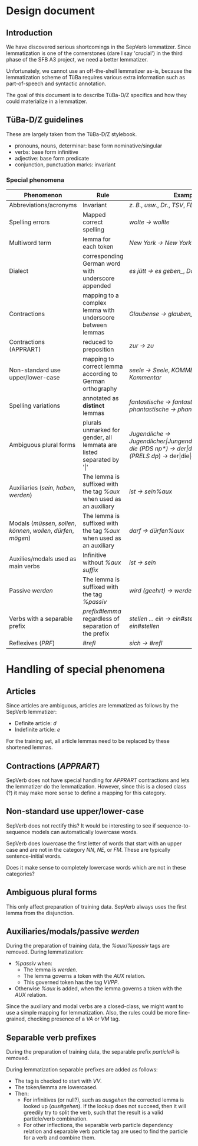 # Design document

## Introduction

We have discovered serious shortcomings in the SepVerb
lemmatizer. Since lemmatization is one of the cornerstones (dare I say
'crucial') in the third phase of the SFB A3 project, we need a better
lemmatizer.

Unfortunately, we cannot use an off-the-shell lemmatizer as-is,
because the lemmatization scheme of TüBa requires various extra
information such as part-of-speech and syntactic annotation.

The goal of this document is to describe TüBa-D/Z specifics and how
they could materialize in a lemmatizer.

## TüBa-D/Z guidelines

These are largely taken from the TüBa-D/Z stylebook.

* pronouns, nouns, determinar: base form nominative/singular
* verbs: base form infinitive
* adjective: base form predicate
* conjunction, punctuation marks: invariant

### Special phenomena

| Phenomenon                                                         | Rule                                                                  | Examples                                                                                                                        |
| ------------------------------------------------------------------ | --------------------------------------------------------------------- | ------------------------------------------------------------------------------------------------------------------------------- |
| Abbreviations/acronyms                                             | Invariant                                                             | *z. B.*, *usw.*, *Dr.*, *TSV*, *FDP*                                                                                            |
| Spelling errors                                                    | Mapped correct spelling                                               | *wolte → wollte*                                                                                                                |
| Multiword term                                                     | lemma for each token                                                  | *New York → New York*                                                                                                           |
| Dialect                                                            | corresponding German word with underscore appended                    | *es jütt → es geben_*, *Dag → Tag_*                                                                                             |
| Contractions                                                       | mapping to a complex lemma with underscore between lemmas             | *Glaubense → glauben_Sie*                                                                                                       |
| Contractions (APPRART)                                             | reduced to preposition                                                | *zur → zu*                                                                                                                      |
| Non-standard use upper/lower-case                                  | mapping to correct lemma according to German orthography              | *seele → Seele*, *KOMMENTAR → Kommentar*                                                                                        |
| Spelling variations                                                | annotated as **distinct** lemmas                                      | *fantastische → fantastisch*, *phantastische → phantastisch*                                                                    |
| Ambiguous plural forms                                             | plurals unmarked for gender, all lemmata are listed separated by '\|' | *Jugendliche → Jugendlicher\|Jungendliche\|Jugendliches*, *die (PDS np\*) → der\|die\|das*, *denen (PRELS dp*) → der\|die\|das* |
| Auxiliaries (*sein*, *haben*, *werden*)                            | The lemma is suffixed with the tag *%aux* when used as an auxiliary   | *ist → sein%aux*                                                                                                                |
| Modals (*müssen*, *sollen*, *können*, *wollen*, *dürfen*, *mögen*) | The lemma is suffixed with the tag *%aux* when used as an auxiliary   | *darf → dürfen%aux*                                                                                                             |
| Auxilies/modals used as main verbs                                 | Infinitive without *%aux suffix*                                      | *ist → sein*                                                                                                                    |
| Passive *werden*                                                   | The lemma is suffixed with the tag *%passiv*                          | *wird (geehrt) → werden%passiv*                                                                                                 |
| Verbs with a separable prefix                                      | *prefix#lemma* regardless of separation of the prefix                 | *stellen ... ein → ein#stellen*, *eingestellt → ein#stellen*                                                                    |
| Reflexives (*PRF*)                                                 | *#refl*                                                               | *sich → #refl*                                                                                                                  |

# Handling of special phenomena

## Articles

Since articles are ambiguous, articles are lemmatized as follows by
the SepVerb lemmatizer:

* Definite article: *d*
* Indefinite article: *e*

For the training set, all article lemmas need to be replaced by these
shortened lemmas.

## Contractions (*APPRART*)

SepVerb does not have special handling for *APPRART* contractions and
lets the lemmatizer do the lemmatization. However, since this is a
closed class (?) it may make more sense to define a mapping for this
category.

## Non-standard use upper/lower-case

SepVerb does not rectify this? It would be interesting to see if
sequence-to-sequence models can automatically lowercase words.

SepVerb does lowercase the first letter of words that start with an
upper case and are not in the category *NN*, *NE*, or *FM*. These
are typically sentence-initial words.

Does it make sense to completely lowercase words which are not in
these categories?

## Ambiguous plural forms

This only affect preparation of training data. SepVerb always uses
the first lemma from the disjunction.

## Auxiliaries/modals/passive *werden*

During the preparation of training data, the *%aux*/*%passiv* tags are
removed. During lemmatization:

* *%passiv* when:
  - The lemma is *werden*.
  - The lemma governs a token with the *AUX* relation.
  - This governed token has the tag *VVPP*.
* Otherwise *%aux* is added, when the lemma governs a token with the
  *AUX* relation.
  
Since the auxiliary and modal verbs are a closed-class, we might want
to use a simple mapping for lemmatization. Also, the rules could be
more fine-grained, checking presence of a *VA* or *VM* tag.

## Separable verb prefixes

During the preparation of training data, the separable prefix
*particle#* is removed.

During lemmatization separable prefixes are added as follows:

- The tag is checked to start with *VV*.
- The token/lemma are lowercased.
- Then:
  - For infinitives (or null?), such as *ausgehen* the corrected lemma
    is looked up (*aus#gehen*). If the lookup does not succeed, then
	it will greedily try to split the verb, such that the result
	is a valid particle/verb combination.
  - For other inflections, the separable verb particle dependency relation
    and separable verb particle tag are used to find the particle for
	a verb and combine them.
  
